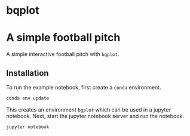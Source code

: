 # bqplot

# A simple football pitch
A simple interactive football pitch with `bgplot`.

## Installation
To run the example notebook, first create a `conda` environment.
```bash
conda env update
```
This creates an environment `bgplot` which can be used in a jupyter notebook.
Next, start the jupyter notebook server and run the notebook.
```bash
jupyter notebook
```